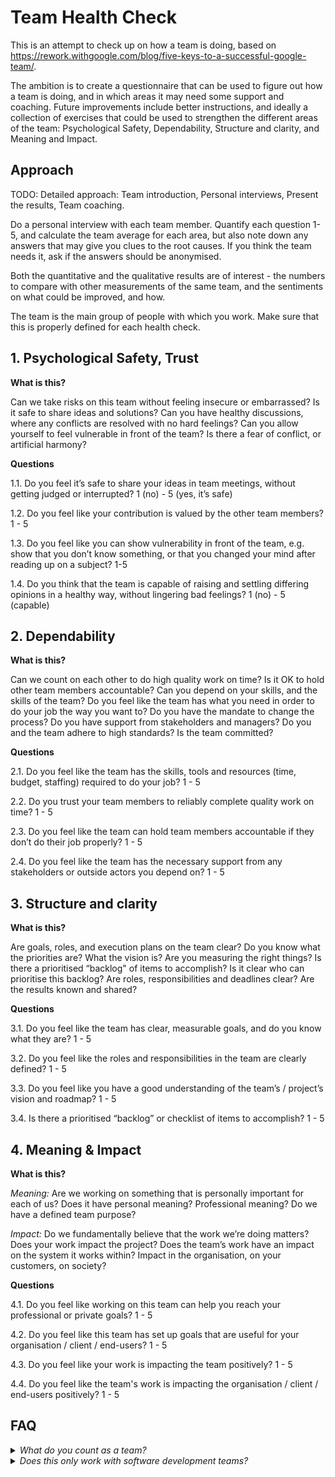 # Team Health Check #
This is an attempt to check up on how a team is doing, based on https://rework.withgoogle.com/blog/five-keys-to-a-successful-google-team/. 

The ambition is to create a questionnaire that can be used to figure out how a team is doing, and in which areas it may need some support and coaching. Future improvements include better instructions, and ideally a collection of exercises that could be used to strengthen the different areas of the team: Psychological Safety, Dependability, Structure and clarity, and Meaning and Impact.

## Approach
TODO: Detailed approach: Team introduction, Personal interviews, Present the results, Team coaching.

Do a personal interview with each team member. Quantify each question 1-5, and calculate the team average for each area, but also note down any answers that may give you clues to the root causes. If you think the team needs it, ask if the answers should be anonymised.

Both the quantitative and the qualitative results are of interest - the numbers to compare with other measurements of the same team, and the sentiments on what could be improved, and how.

The team is the main group of people with which you work. Make sure that this is properly defined for each health check.

## 1. Psychological Safety, Trust
**What is this?**

Can we take risks on this team without feeling insecure or embarrassed? Is it safe to share ideas and solutions? Can you have healthy discussions, where any conflicts are resolved with no hard feelings? Can you allow yourself to feel vulnerable in front of the team? Is there a fear of conflict, or artificial harmony?

**Questions**

1.1. Do you feel it’s safe to share your ideas in team meetings, without getting judged or interrupted? 1 (no) - 5 (yes, it’s safe)

1.2. Do you feel like your contribution is valued by the other team members? 1 - 5

1.3. Do you feel like you can show vulnerability in front of the team, e.g. show that you don’t know something, or that you changed your mind after reading up on a subject? 1-5 

1.4. Do you think that the team is capable of raising and settling differing opinions in a healthy way, without lingering bad feelings? 1 (no) - 5 (capable)

## 2. Dependability
**What is this?**

Can we count on each other to do high quality work on time?
Is it OK to hold other team members accountable? Can you depend on your skills, and the skills of the team? Do you feel like the team has what you need in order to do your job the way you want to? Do you have the mandate to change the process? Do you have support from stakeholders and managers? Do you and the team adhere to high standards? Is the team committed?

**Questions**

2.1. Do you feel like the team has the skills, tools and resources (time, budget, staffing) required to do your job? 1 - 5

2.2. Do you trust your team members to reliably complete quality work on time? 1 - 5

2.3. Do you feel like the team can hold team members accountable if they don’t do their job properly? 1 - 5

2.4. Do you feel like the team has the necessary support from any stakeholders or outside actors you depend on? 1 - 5

## 3. Structure and clarity
**What is this?**

Are goals, roles, and execution plans on the team clear?
Do you know what the priorities are? What the vision is? Are you measuring the right things? Is there a prioritised “backlog" of items to accomplish? Is it clear who can prioritise this backlog? Are roles, responsibilities and deadlines clear? Are the results known and shared?

**Questions**

3.1. Do you feel like the team has clear, measurable goals, and do you know what they are? 1 - 5

3.2. Do you feel like the roles and responsibilities in the team are clearly defined? 1 - 5

3.3. Do you feel like you have a good understanding of the team’s / project’s vision and roadmap? 1 - 5

3.4. Is there a prioritised “backlog” or checklist of items to accomplish? 1 - 5

## 4. Meaning & Impact
**What is this?**

_Meaning:_ Are we working on something that is personally important for each of us?
Does it have personal meaning? Professional meaning? Do we have a defined team purpose?

_Impact:_ Do we fundamentally believe that the work we’re doing matters?
Does your work impact the project? Does the team’s work have an impact on the system it works within? Impact in the organisation, on your customers, on society?

**Questions**

4.1. Do you feel like working on this team can help you reach your professional or private goals? 1 - 5

4.2. Do you feel like this team has set up goals that are useful for your organisation / client / end-users? 1 - 5

4.3. Do you feel like your work is impacting the team positively? 1 - 5

4.4. Do you feel like the team's work is impacting the organisation / client / end-users positively? 1 - 5

## FAQ
<details><summary><i>What do you count as a team?</i></summary>
<p>
  Good question! Blah, blah.
</p>
</details>

<details><summary><i>Does this only work with software development teams?</i></summary>
<p>
  I've tried to make the questions broad enough to work with any team, but you may have to adapt them a bit depending on what the team in question uses e.g. to keep track of the work that they need to do.
</p>
</details>

